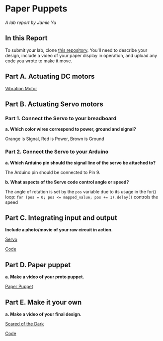 # Paper Puppets

*A lab report by Jamie Yu*

## In this Report

To submit your lab, clone [this repository](https://github.com/FAR-Lab/IDD-Fa18-Lab4). You'll need to describe your design, include a video of your paper display in operation, and upload any code you wrote to make it move.

## Part A. Actuating DC motors

[Vibration Motor](https://www.youtube.com/watch?v=8eO_NGx82ng)

## Part B. Actuating Servo motors

### Part 1. Connect the Servo to your breadboard

**a. Which color wires correspond to power, ground and signal?**

Orange is Signal, Red is Power, Brown is Ground

### Part 2. Connect the Servo to your Arduino

**a. Which Arduino pin should the signal line of the servo be attached to?**

The Arduino pin should be connected to Pin 9. 

**b. What aspects of the Servo code control angle or speed?**

The angle of rotation is set by the `pos` variable  due to its usage in the for() loop: `for (pos = 0; pos <= mapped_value; pos += 1)`. `delay()` controls the speed

## Part C. Integrating input and output

**Include a photo/movie of your raw circuit in action.**

[Servo](https://www.youtube.com/watch?v=WeX1r8tB9hI)

[Code](https://github.com/jamiekimyu/IDD-Fa18-Lab4/blob/master/servo.ino)

## Part D. Paper puppet

**a. Make a video of your proto puppet.**

[Paper Puppet](https://www.youtube.com/watch?v=7oSblCiLg_k)

## Part E. Make it your own

**a. Make a video of your final design.**

[Scared of the Dark](https://www.youtube.com/watch?v=eRiYjC2lUDo)

[Code](https://github.com/jamiekimyu/IDD-Fa18-Lab4/blob/master/scared_of_the_dark.ino)
 
